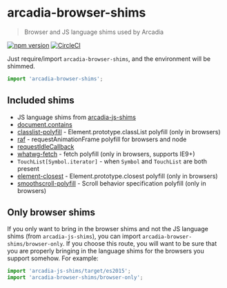 # arcadia-browser-shims

> Browser and JS language shims used by Arcadia

[![npm version](https://img.shields.io/npm/v/arcadia-browser-shims.svg)](https://www.npmjs.com/package/arcadia-browser-shims)
[![CircleCI](https://circleci.com/gh/salesmessage/javascript.svg?style=shield)](https://circleci.com/gh/salesmessage/javascript)

Just require/import `arcadia-browser-shims`, and the environment will be shimmed.

```js
import 'arcadia-browser-shims';
```

## Included shims

  - JS language shims from [arcadia-js-shims](https://www.npmjs.com/package/arcadia-js-shims)
  - [document.contains](https://developer.mozilla.org/en/docs/Web/API/Node/contains)
  - [classlist-polyfill](https://www.npmjs.com/package/classlist-polyfill) - Element.prototype.classList polyfill (only in browsers)
  - [raf](https://www.npmjs.com/package/raf) - requestAnimationFrame polyfill for browsers and node
  - [requestIdleCallback](https://www.npmjs.com/package/ric-shim)
  - [whatwg-fetch](https://github.com/github/fetch) - fetch polyfill (only in browsers, supports IE9+)
  - `TouchList[Symbol.iterator]` - when `Symbol` and `TouchList` are both present
  - [element-closest](https://npmjs.com/element-closest) - Element.prototype.closest polyfill (only in browsers)
  - [smoothscroll-polyfill](https://www.npmjs.com/package/smoothscroll-polyfill) - Scroll behavior specification polyfill (only in browsers)

## Only browser shims

If you only want to bring in the browser shims and not the JS language shims
(from `arcadia-js-shims`), you can import `arcadia-browser-shims/browser-only`. If
you choose this route, you will want to be sure that you are properly bringing
in the language shims for the browsers you support somehow. For example:

```js
import 'arcadia-js-shims/target/es2015';
import 'arcadia-browser-shims/browser-only';
```
